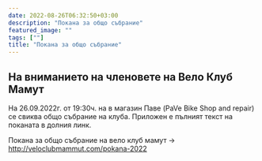 ```yaml
---
date: 2022-08-26T06:32:50+03:00
description: "Покана за общо събрание"
featured_image: ""
tags: [""]
title: "Покана за oбщо събрание"
---
```


На вниманието на членовете на Вело Клуб Мамут
---------------------------------------------
На 26.09.2022г. от 19:30ч. на в магазин Паве (PaVe Bike Shop and repair) се свиква общо събрание на клуба. Приложен е пълният текст на поканата в долния линк.


Покана за общо събрание на вело клуб мамут -> http://veloclubmammut.com/pokana-2022

